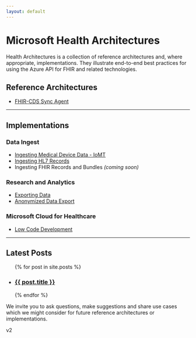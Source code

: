 ```yaml
---
layout: default
---
```


# Microsoft Health Architectures 
Health Architectures is a collection of reference architectures and, where appropriate, implementations. They illustrate end-to-end best practices for using the Azure API for FHIR and related technologies.  

## Reference Architectures 
- [FHIR-CDS Sync Agent](https://microsoft.github.io/health-architectures/refarch.html)

---

## Implementations 

### Data Ingest  
- [Ingesting Medical Device Data - IoMT](https://github.com/microsoft/health-architectures/tree/master/Internet-Of-Things-IoT/IoMT-FHIR-Connector-for_Azure)
- [Ingesting HL7 Records](https://github.com/microsoft/health-architectures/tree/master/HL7Conversion)
- Ingesting FHIR Records and Bundles *(coming soon)* 

### Research and Analytics    
- [Exporting Data](https://github.com/microsoft/health-architectures/tree/master/Research-and-Analytics/FHIRExportQuickstart)
- [Anonymized Data Export](https://github.com/microsoft/health-architectures/tree/master/Research-and-Analytics/FHIRExportwithAnonymization)

### Microsoft Cloud for Healthcare  
 - [Low Code Development](https://github.com/microsoft/health-architectures/tree/master/Low-Code) 

---

<h2>Latest Posts</h2>


<ul>
  {% for post in site.posts %}
    <li>
      <h3><a href="{{ post.url| absolute_url }}">{{ post.title }}</a></h3>
    </li>
  {% endfor %}
</ul>



We invite you to ask questions, make suggestions and share use cases which we might consider for future reference architectures or implementations.



v2